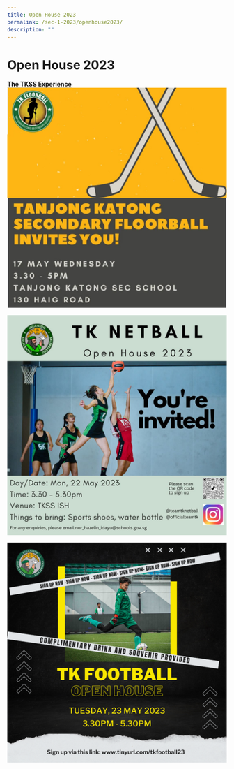 ```yaml
---
title: Open House 2023
permalink: /sec-1-2023/openhouse2023/
description: ""
---
```

# Open House 2023

<b><u>The TKSS Experience</u></b>
![](/images/17523floorball.jfif)

![](/images/22%20may%20netball.jfif)

![](/images/23523tkfootball.png)